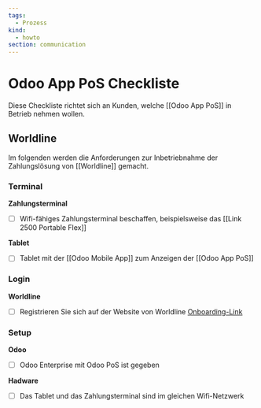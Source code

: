 ```yaml
---
tags:
  - Prozess
kind:
  - howto
section: communication
---
```


# Odoo App PoS Checkliste

Diese Checkliste richtet sich an Kunden, welche [[Odoo App PoS]] in Betrieb nehmen wollen.

## Worldline

Im folgenden werden die Anforderungen zur Inbetriebnahme der Zahlungslösung von [[Worldline]] gemacht.

### Terminal

**Zahlungsterminal**

- [ ] Wifi-fähiges Zahlungsterminal beschaffen, beispielsweise das [[Link 2500 Portable Flex]]

**Tablet**

- [ ] Tablet mit der [[Odoo Mobile App]] zum Anzeigen der [[Odoo App PoS]]

### Login

**Worldline**

- [ ] Registrieren Sie sich auf der Website von Worldline [Onboarding-Link](https://onboarding.six-payment-services.com/onboarding/register?referral=productpage&productCategory=classic&product=classic_c&applicationContext=SALES_REVOLUTION&language=de&country=CH)

### Setup

**Odoo**

- [ ] Odoo Enterprise mit Odoo PoS ist gegeben

**Hadware**

- [ ] Das Tablet und das Zahlungsterminal sind im gleichen Wifi-Netzwerk
